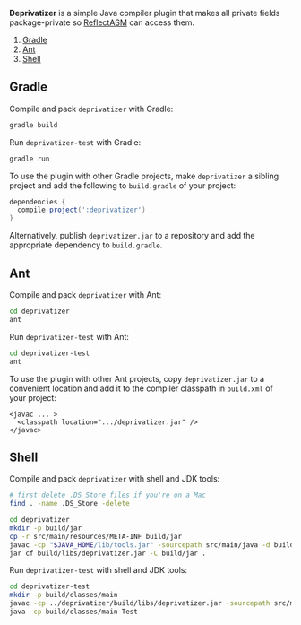 **Deprivatizer** is a simple Java compiler plugin that makes all private fields package-private so [ReflectASM](/EsotericSoftware/reflectasm) can access them.

1. [Gradle](#gradle)
2. [Ant](#ant)
3. [Shell](#shell)

## Gradle

Compile and pack `deprivatizer` with Gradle:

```sh
gradle build
```

Run `deprivatizer-test` with Gradle:

```sh
gradle run
```

To use the plugin with other Gradle projects, make `deprivatizer` a sibling project and add the following to `build.gradle` of your project:

```gradle
dependencies {
  compile project(':deprivatizer')
}
```

Alternatively, publish `deprivatizer.jar` to a repository and add the appropriate dependency to `build.gradle`.

## Ant

Compile and pack `deprivatizer` with Ant:
```sh
cd deprivatizer
ant
```

Run `deprivatizer-test` with Ant:

```sh
cd deprivatizer-test
ant
```

To use the plugin with other Ant projects, copy `deprivatizer.jar` to a convenient location and add it to the compiler classpath in `build.xml` of your project:

```ant
<javac ... >
  <classpath location=".../deprivatizer.jar" />
</javac>
```

## Shell

Compile and pack `deprivatizer` with shell and JDK tools:

```sh
# first delete .DS_Store files if you're on a Mac
find . -name .DS_Store -delete
```

```sh
cd deprivatizer
mkdir -p build/jar
cp -r src/main/resources/META-INF build/jar
javac -cp "$JAVA_HOME/lib/tools.jar" -sourcepath src/main/java -d build/jar src/main/java/com/example/deprivatizer/Deprivatizer.java
jar cf build/libs/deprivatizer.jar -C build/jar .
```

Run `deprivatizer-test` with shell and JDK tools:

```sh
cd deprivatizer-test
mkdir -p build/classes/main
javac -cp ../deprivatizer/build/libs/deprivatizer.jar -sourcepath src/main/java -d build/classes/main src/main/java/Test.java
java -cp build/classes/main Test
```
